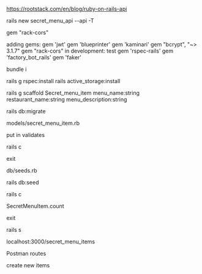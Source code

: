 https://rootstack.com/en/blog/ruby-on-rails-api

rails new secret_menu_api --api -T

gem "rack-cors"

adding gems: gem 'jwt' gem 'blueprinter' gem 'kaminari' gem "bcrypt", "~> 3.1.7" gem "rack-cors" in development: test gem 'rspec-rails' gem 'factory_bot_rails' gem 'faker'

bundle i

rails g rspec:install 
rails active_storage:install

rails g scaffold Secret_menu_item menu_name:string restaurant_name:string menu_description:string

rails db:migrate

models/secret_menu_item.rb

put in validates

rails c 

exit

db/seeds.rb

rails db:seed

rails c

SecretMenuItem.count

exit

rails s

localhost:3000/secret_menu_items

Postman routes

create new items








